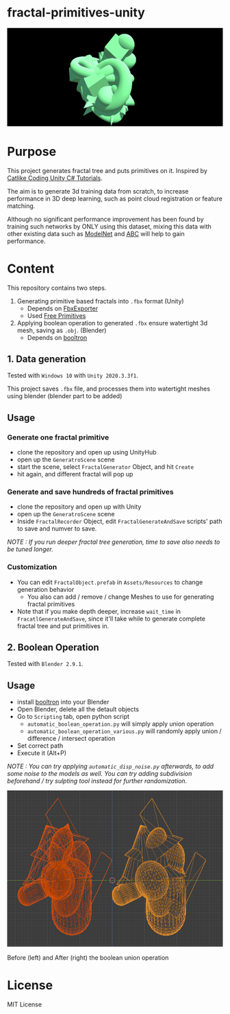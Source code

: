 # fractal-primitives-unity

![Teaser](media/fractalgeneration.gif)

# Purpose
This project generates fractal tree and puts primitives on it. Inspired by [Catlike Coding Unity C# Tutorials](https://catlikecoding.com/unity/tutorials/constructing-a-fractal/).

The aim is to generate 3d training data from scratch, to increase performance in 3D deep learning, such as point cloud registration or feature matching. 

Although no significant performance improvement has been found by training such networks by ONLY using this dataset, mixing this data with other existing data such as [ModelNet](https://modelnet.cs.princeton.edu/) and [ABC](https://deep-geometry.github.io/abc-dataset/) will help to gain performance.

# Content

This repository contains two steps.

1. Generating primitive based fractals into `.fbx` format (Unity)
    - Depends on [FbxExporter](https://github.com/unity3d-jp/FbxExporter)
    - Used [Free Primitives](https://forum.unity.com/threads/release-free-primitives.234595/#post-1557127)
1. Applying boolean operation to generated `.fbx` ensure watertight 3d mesh, saving as `.obj`. (Blender)
    - Depends on [booltron](https://github.com/mrachinskiy/booltron)

## 1. Data generation

Tested with `Windows 10` with `Unity 2020.3.3f1`.

This project saves `.fbx` file, and processes them into watertight meshes using blender (blender part to be added)

## Usage
### Generate one fractal primitive
- clone the repository and open up using UnityHub
- open up the `GeneratroScene` scene
- start the scene, select `FractalGenerator` Object, and hit `Create`
- hit again, and different fractal will pop up

### Generate and save hundreds of fractal primitives
- clone the repository and open up with Unity
- open up the `GeneratroScene` scene
- Inside `FractalRecorder` Object, edit `FractalGenerateAndSave` scripts' path to save and numver to save.

*NOTE : If you run deeper fractal tree generation, time to save also needs to be tuned longer.*

### Customization
- You can edit `FractalObject.prefab` in `Assets/Resources` to change generation behavior
    - You also can add / remove / change Meshes to use for generating fractal primitives
- Note that if you make depth deeper, increase `wait_time` in `FracatlGenerateAndSave`, since it'll take while to generate complete fractal tree and put primitives in.

## 2. Boolean Operation

Tested with `Blender 2.9.1`.

## Usage
- install [booltron](https://github.com/mrachinskiy/booltron) into your Blender
- Open Blender, delete all the detault objects
- Go to `Scripting` tab, open python script
    - `automatic_boolean_operation.py` will simply apply union operation
    - `automatic_boolean_operation_various.py` will randomly apply union / difference / intersect operation
- Set correct path
- Execute it (Alt+P)

*NOTE : You can try applying `automatic_disp_noise.py` afterwards, to add some noise to the models as well. You can try adding subdivision beforehand / try sulpting tool instead for further randomization.*

![BeforeAfter](media/boolean_before_after.png)

Before (left) and After (right) the boolean union operation

# License
MIT License

